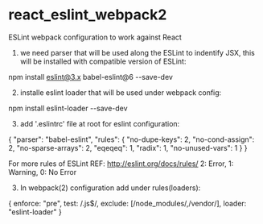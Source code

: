 # react_eslint_webpack2
ESLint webpack configuration to work against React

1) we need parser that will be used along the ESLint to indentify JSX, this will be installed with compatible version of ESLint:

npm install eslint@3.x babel-eslint@6 --save-dev

2) installe eslint loader that will be used under webpack config:

npm install eslint-loader --save-dev

3) add '.eslintrc' file at root for eslint configuration:

{
  "parser": "babel-eslint",
  "rules": {
    "no-dupe-keys": 2,
    "no-cond-assign": 2,
    "no-sparse-arrays": 2,
    "eqeqeq": 1,
    "radix": 1,
    "no-unused-vars": 1
  }
}

For more rules of ESLint REF: http://eslint.org/docs/rules/
2: Error, 1: Warning, 0: No Error

3) In webpack(2) configuration add under rules(loaders):

{
    enforce: "pre",
    test: /\.js$/,
    exclude: [/node_modules/,/vendor/],
    loader: "eslint-loader"
}
